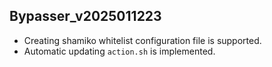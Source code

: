 ## Bypasser_v2025011223

- Creating shamiko whitelist configuration file is supported. 
- Automatic updating ``action.sh`` is implemented. 
